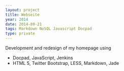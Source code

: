 ```yaml
---
layout: project
title: Webseite
year: 2014
date: 2014-09-21
tags: Markdown NoSQL Javascript Docpad
type: private
---
```


Development and redesign of my homepage using 

- Docpad, JavaScript, Jenkins
- HTML 5, Twitter Bootstrap, LESS, Markdown, Jade
